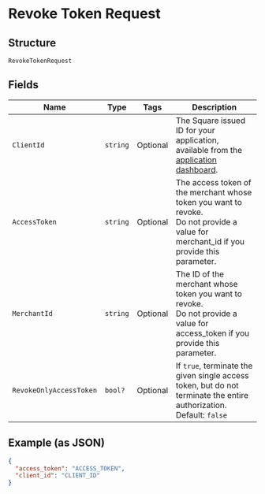 
# Revoke Token Request

## Structure

`RevokeTokenRequest`

## Fields

| Name | Type | Tags | Description |
|  --- | --- | --- | --- |
| `ClientId` | `string` | Optional | The Square issued ID for your application, available from the<br>[application dashboard](https://connect.squareup.com/apps). |
| `AccessToken` | `string` | Optional | The access token of the merchant whose token you want to revoke.<br>Do not provide a value for merchant_id if you provide this parameter. |
| `MerchantId` | `string` | Optional | The ID of the merchant whose token you want to revoke.<br>Do not provide a value for access_token if you provide this parameter. |
| `RevokeOnlyAccessToken` | `bool?` | Optional | If `true`, terminate the given single access token, but do not<br>terminate the entire authorization.<br>Default: `false` |

## Example (as JSON)

```json
{
  "access_token": "ACCESS_TOKEN",
  "client_id": "CLIENT_ID"
}
```

